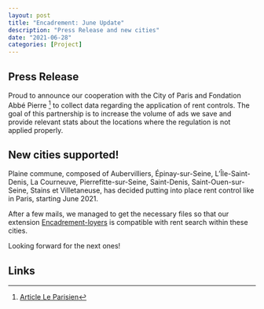 ```yaml
---
layout: post
title: "Encadrement: June Update"
description: "Press Release and new cities"
date: "2021-06-28"
categories: [Project]
---
```


## Press Release

Proud to announce our cooperation with the City of Paris and Fondation Abbé Pierre [^1] to collect data regarding the application of rent controls. The goal of this partnership is to increase the volume of ads we save and provide relevant stats about the locations where the regulation is not applied properly.

## New cities supported!

Plaine commune, composed of Aubervilliers, Épinay-sur-Seine, L’Île-Saint-Denis, La Courneuve, Pierrefitte-sur-Seine, Saint-Denis, Saint-Ouen-sur-Seine, Stains et Villetaneuse, has decided putting into place rent control like in Paris, starting June 2021.

After a few mails, we managed to get the necessary files so that our extension [Encadrement-loyers](https://www.encadrement-loyers.fr) is compatible with rent search within these cities.

Looking forward for the next ones!


## Links

[^1]: [Article Le Parisien](https://www.leparisien.fr/immobilier/la-ville-de-paris-et-la-fondation-abbe-pierre-vont-traquer-les-loyers-abusifs-03-06-2021-IBM2DSHCQNDRJNOJZ6QOSCIP34.php)